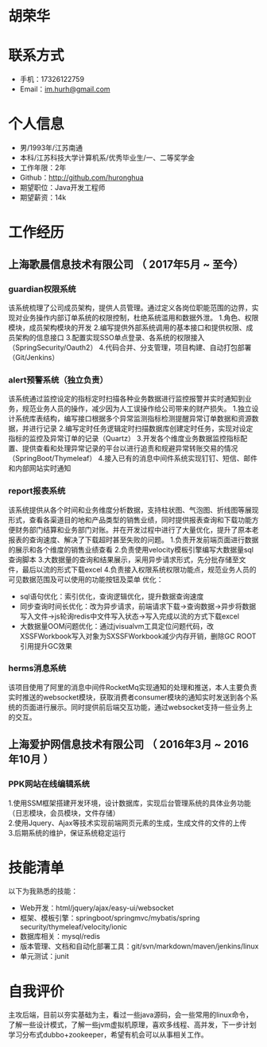 # 胡荣华

# 联系方式

- 手机：17326122759
- Email：im.hurh@gmail.com

# 个人信息

- 男/1993年/江苏南通
- 本科/江苏科技大学计算机系/优秀毕业生/一、二等奖学金
- 工作年限：2年
- Github：http://github.com/huronghua
- 期望职位：Java开发工程师
- 期望薪资：14k

# 工作经历

## 上海歌晨信息技术有限公司 （ 2017年5月 ~ 至今）

### guardian权限系统
该系统梳理了公司成员架构，提供人员管理。通过定义各岗位职能范围的边界，实现对业务操作内部订单系统的权限控制，杜绝系统滥用和数据外泄。 
1.角色、权限模块，成员架构模块的开发 
2.编写提供外部系统调用的基本接口和提供权限、成员架构的信息接口 
3.配置实现SSO单点登录、各系统的权限接入（SpringSecurity/Oauth2） 
4.代码合并、分支管理，项目构建、自动打包部署（Git/Jenkins） 

### alert预警系统（独立负责）
该系统通过监控设定的指标定时扫描各种业务数据进行监控报警并实时通知到业务，规范业务人员的操作，减少因为人工误操作给公司带来的财产损失。 
1.独立设计系统库表结构，编写接口根据多个异常监测指标检测提醒异常订单数据和资源数据，并进行记录 
2.编写定时任务逻辑定时扫描数据库创建定时任务，实现对设定指标的监控及异常订单的记录（Quartz） 
3.开发各个维度业务数据监控指标配置、提供查看和处理异常记录的平台以进行追责和规避异常转账交易的情况（SpringBoot/Thymeleaf） 
4.接入已有的消息中间件系统实现钉钉、短信、邮件和内部网站实时通知 

### report报表系统
该系统提供从各个时间和业务维度分析数据，支持柱状图、气泡图、折线图等展现形式，查看各渠道目的地和产品类型的销售业绩，同时提供报表查询和下载功能方便财务部门结算和业务部门对账。并在开发过程中进行了大量优化，提升了原本老报表的查询速度、解决了下载超时甚至失败的问题。 
1.负责开发前端页面进行数据的展示和各个维度的销售业绩查看 
2.负责使用velocity模板引擎编写大数据量sql查询脚本 
3.大数据量的查询和结果展示，采用异步请求形式，先分批存储至文件，最后以流的形式下载excel 
4.负责接入权限系统权限功能点，规范业务人员的可见数据范围及可以使用的功能按钮及菜单 
优化：
- sql语句优化：索引优化，查询逻辑优化，提升数据查询速度 
- 同步查询时间长优化：改为异步请求，前端请求下载->查询数据->异步将数据写入文件->js轮询redis中文件写入状态->写入完成以流的方式下载excel 
- 大数据量OOM问题优化：通过jvisualvm工具定位问题代码，改XSSFWorkbook写入对象为SXSSFWorkbook减少内存开销，删除GC ROOT引用提升GC效果 

### herms消息系统
该项目使用了阿里的消息中间件RocketMq实现通知的处理和推送，本人主要负责实时推送的websocket模块，获取消费者consumer模块的通知实时发送到各个系统的页面进行展示。同时提供前后端交互功能，通过websocket支持一些业务上的交互。 

## 上海爱护网信息技术有限公司 （ 2016年3月 ~ 2016年10月 ）

### PPK网站在线编辑系统
1.使用SSM框架搭建开发环境，设计数据库，实现后台管理系统的具体业务功能（日志模块，会员模块，文件存储）  
2.使用Jquery、Ajax等技术实现前端网页元素的生成，生成文件的文件的上传  
3.后期系统的维护，保证系统稳定运行 

# 技能清单

以下为我熟悉的技能：
- Web开发：html/jquery/ajax/easy-ui/websocket
- 框架、模板引擎：springboot/springmvc/mybatis/spring security/thymeleaf/velocity/ionic
- 数据库相关：mysql/redis
- 版本管理、文档和自动化部署工具：git/svn/markdown/maven/jenkins/linux
- 单元测试：junit

# 自我评价
主攻后端，目前以夯实基础为主，看过一些java源码，会一些常用的linux命令，了解一些设计模式，了解一些jvm虚拟机原理，喜欢多线程、高并发，下一步计划学习分布式dubbo+zookeeper，希望有机会可以从事相关工作。
